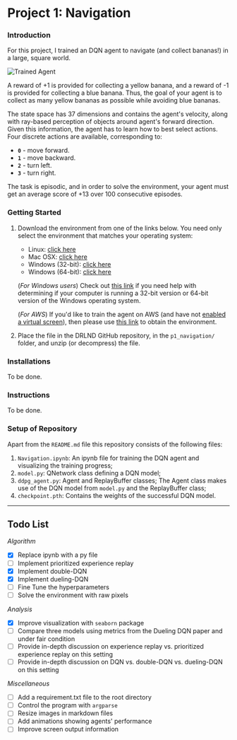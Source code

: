 [//]: # (Image References)

[image1]: https://user-images.githubusercontent.com/10624937/42135619-d90f2f28-7d12-11e8-8823-82b970a54d7e.gif "Trained Agent"

# Project 1: Navigation

### Introduction

For this project, I trained an DQN agent to navigate (and collect bananas!) in a large, square world.  

![Trained Agent][image1]

A reward of +1 is provided for collecting a yellow banana, and a reward of -1 is provided for collecting a blue banana.  Thus, the goal of your agent is to collect as many yellow bananas as possible while avoiding blue bananas.  

The state space has 37 dimensions and contains the agent's velocity, along with ray-based perception of objects around agent's forward direction.  Given this information, the agent has to learn how to best select actions.  Four discrete actions are available, corresponding to:
- **`0`** - move forward.
- **`1`** - move backward.
- **`2`** - turn left.
- **`3`** - turn right.

The task is episodic, and in order to solve the environment, your agent must get an average score of +13 over 100 consecutive episodes.

### Getting Started

1. Download the environment from one of the links below.  You need only select the environment that matches your operating system:
    - Linux: [click here](https://s3-us-west-1.amazonaws.com/udacity-drlnd/P1/Banana/Banana_Linux.zip)
    - Mac OSX: [click here](https://s3-us-west-1.amazonaws.com/udacity-drlnd/P1/Banana/Banana.app.zip)
    - Windows (32-bit): [click here](https://s3-us-west-1.amazonaws.com/udacity-drlnd/P1/Banana/Banana_Windows_x86.zip)
    - Windows (64-bit): [click here](https://s3-us-west-1.amazonaws.com/udacity-drlnd/P1/Banana/Banana_Windows_x86_64.zip)
    
    (_For Windows users_) Check out [this link](https://support.microsoft.com/en-us/help/827218/how-to-determine-whether-a-computer-is-running-a-32-bit-version-or-64) if you need help with determining if your computer is running a 32-bit version or 64-bit version of the Windows operating system.

    (_For AWS_) If you'd like to train the agent on AWS (and have not [enabled a virtual screen](https://github.com/Unity-Technologies/ml-agents/blob/master/docs/Training-on-Amazon-Web-Service.md)), then please use [this link](https://s3-us-west-1.amazonaws.com/udacity-drlnd/P1/Banana/Banana_Linux_NoVis.zip) to obtain the environment.

2. Place the file in the DRLND GitHub repository, in the `p1_navigation/` folder, and unzip (or decompress) the file. 

### Installations

To be done.

### Instructions

To be done.

### Setup of Repository
Apart from the `README.md` file this repository consists of the following files:

1. `Navigation.ipynb`: An ipynb file for training the DQN agent and visualizing the training progress;
1. `model.py`: QNetwork class defining a DQN model;
1. `ddpg_agent.py`: Agent and ReplayBuffer classes; The Agent class makes use of the DQN model from `model.py` and the ReplayBuffer class;
1. `checkpoint.pth`: Contains the weights of the successful DQN model.

---
## Todo List
_Algorithm_
- [x] Replace ipynb with a py file
- [ ] Implement prioritized experience replay
- [x] Implement double-DQN
- [x] Implement dueling-DQN
- [ ] Fine Tune the hyperparameters
- [ ] Solve the environment with raw pixels

_Analysis_
- [x] Improve visualization with `seaborn` package
- [ ] Compare three models using metrics from the Dueling DQN paper and under fair condition
- [ ] Provide in-depth discussion on experience replay vs. prioritized experience replay on this setting
- [ ] Provide in-depth discussion on DQN vs. double-DQN vs. dueling-DQN on this setting

_Miscellaneous_
- [ ] Add a requirement.txt file to the root directory
- [ ] Control the program with `argparse`
- [ ] Resize images in markdown files
- [ ] Add animations showing agents' performance
- [ ] Improve screen output information